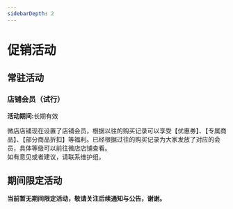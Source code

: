 ```yaml
---
sidebarDepth: 2
---
```

# 促销活动
## 常驻活动
### 店铺会员（试行）

<b>活动期间:</b>长期有效

微店店铺现在设置了店铺会员，根据以往的购买记录可以享受【优惠券】、【专属商品】、【部分商品折扣】等福利。已经根据过往的购买记录为大家发放了对应的会员，具体等级可以前往微店店铺查看。  
如有意见或者建议，请联系维护组。  


## 期间限定活动

<b>当前暂无期间限定活动，敬请关注后续通知与公告，谢谢。</b>

<!--
### 小仓唯Bot二周年庆祝活动

不知不觉中，小仓唯Bot迎来了二周年的纪念日。  
感谢一直以来不离不弃、始终支持着我的大家！   
所以为了庆祝运营二周年以及感谢大家的支持，特别举办限时优惠活动！  

<b>活动期间：</b>2022年6月26日0点~2021年7月3日24点

### 活动一 
活动期间赞助云点或会战版立享<b>九折</b>优惠！

直达链接：<a href="https://weidian.com/p5/decorate/pages/template/seckill-landpage.php?userid=1681584162&activityId=98704011">戳此</a>


### 活动二
我们将会在以下三个时间点开始进行<b>秒杀</b>活动：  

（若无法扫描小程序码，可点击图片放大）  

<B>2022年6月26日 0:00~1:00</b>  
参与本次的商品：  
<img src="../.vuepress/public/images/sales/20.png" style="max-height: 800px" />

<B>2022年6月28日 20:00~21:00</b>
参与本次的商品：  
<img src="../.vuepress/public/images/sales/40.png" style="max-height: 800px" />

<B>2022年7月2日 20:00~21:00</b>
参与本次的商品：  
<img src="../.vuepress/public/images/sales/80.png" style="max-height: 800px"/>

::: tip 注
1. 秒杀商品数量有限，售完即止。

2. 拍下后15分钟内不付款将自动关闭订单释放库存。

3. 秒杀商品每人限购一件。

4. 你也可以在<b><a href="https://doc.xcwbot.com/hosting/fee.html#%E5%85%85%E5%80%BC%E4%BA%91%E7%82%B9">微店店铺页面</a></b>中看到如上秒杀商品。
:::

### 活动三
<b>2022年6月26日 18:00</b>之后购买以下商品，根据购买顺序，即有可能赢取免单或半价大奖！

<a href="https://weidian.com/item.html?itemID=5029175233">【2周年】【早划算】450云点</a>

此外，即使没能获得免单或半价大奖，活动期间购买也享受相比正价购买的<b>8折优惠</b>！

::: tip 注
1. 按支付时间计算，第一个支付的免单，第2 ~ 4个支付的半价。将以红包的形式返还优惠金额。如单人购买了多件，以最早的支付时间为准。

2. 2022年6月26日21:00揭晓优惠名单，届时请留意微店消息。若不经常上线微店，可在留言中写明其他联系方式，以便通知。

3. 若活动结束时仍未联系到享受优惠的用户，则视为放弃优惠。

4. 活动期间购买本商品均享受相比正价购买的8折。

5. 450云点包括350有价云点及100无价云点。

6. 你也可以在<b><a href="https://doc.xcwbot.com/hosting/fee.html#%E5%85%85%E5%80%BC%E4%BA%91%E7%82%B9">微店店铺页面</a></b>中看到如上商品。
:::


### 2022年农历春节活动

<b>活动期间：2022年1月29日14:00 ~ 2022年2月7日0:00</b>

#### <b>活动一 限时秒杀</b>

我们将会在以下三个时间点开始进行<b>0.01元秒杀</b>活动：

<B>2022年1月31日 20:00</b>
参与本次的商品：  
<a href="https://weidian.com/item.html?itemID=4473653453">【2022新春限定】【秒杀】100云点</a>

<B>2022年2月1日 0:00</b>
参与本次的商品：  
<a href="https://weidian.com/item.html?itemID=4474487926">【2022新春限定】【秒杀】150云点</a>

<B>2022年2月1日 20:00</b>
参与本次的商品：  
<a href="https://weidian.com/item.html?itemID=4474435506">【2022新春限定】【秒杀】200云点</a>

::: tip 注
1. 秒杀商品数量有限，售完即止。

2. 拍下后15分钟内不付款将自动关闭订单释放库存。

3. 秒杀商品每人限购一件。

4. 你也可以在<b><a href="https://doc.xcwbot.com/hosting/fee.html#%E5%85%85%E5%80%BC%E4%BA%91%E7%82%B9">微店店铺页面</a></b>中看到如上秒杀商品。
:::

#### <b>活动二 早买早划算</b>

<b>2021年1月31日 18:00</b>之后购买以下商品，根据购买顺序，即有可能赢取免单或半价大奖！

<a href="https://weidian.com/item.html?itemID=4474445438">【2022新春限定】【早划算】500云点</a>

此外，即使没能获得免单或半价大奖，活动期间购买也享受<b>8折优惠</b>！

::: tip 注
1. 按支付时间计算，第一个支付的免单，第2 ~ 4个支付的半价。将以红包的形式返还优惠金额。如单人购买了多件，以最早的支付时间为准。

2. 2022年1月31日21:00揭晓优惠名单，届时请留意微店消息。若不经常上线微店，可在留言中写明其他联系方式，以便通知。

3. 若活动结束时仍未联系到享受优惠的用户，则视为放弃优惠。

4. 活动期间购买本商品均享受8折。

5. 500云点包括400有价云点及100无价云点。

6. 你也可以在<b><a href="https://doc.xcwbot.com/hosting/fee.html#%E5%85%85%E5%80%BC%E4%BA%91%E7%82%B9">微店店铺页面</a></b>中看到如上商品。
:::

#### <b>活动三 惊喜福袋</b>

活动期间将推出价低量足的特价福袋，售价10元，打开后有机会获得100~500不等的云点！

福袋商品页：  
<a href="https://weidian.com/item.html?itemID=4474481914">【2022新春限定】惊喜福袋</a>

福袋内容物概率公示：
可获云点数|概率(%)
:--|:--|:--
100	|21
110	|18
120	|18
130	|18
140	|18
200	|3
300	|2
400	|1
500	|1

::: tip 注
1. 福袋数量有限，售完即止。

2. 每人最多购买10个福袋。

3. 通过福袋获得的点数，无论有价还是无价点数，均不支持退款。

4. 你也可以在<b><a href="https://doc.xcwbot.com/hosting/fee.html#%E5%85%85%E5%80%BC%E4%BA%91%E7%82%B9">微店店铺页面</a></b>中看到如上商品。
:::

#### <b>其他的说明</b>
1. 在法律允许的范围内，维护组有权对活动内容等做出合理的修改。例如：福袋提前售空，可能会追加第二波并调整奖池。

2. 在法律允许的范围内，维护组成员享有对上述条例的解释权。同时，您还需遵守所有涉及到的第三方产品的协议，如果发生违约与违规，与本平台和维护组相关成员均无关。

3. 以上时间均为北京时间（CST，UTC+8）。


<!--
<b>当前暂无期间限定活动，敬请关注后续通知与公告，谢谢。</b>
### 双节特惠促销活动 

值此金秋佳节之际，同时为了庆祝共和国建国72周年，小仓唯Bot特别举办特惠促销活动！  
详情见下:

<b>活动期间:</b>2021年10月1日0点~2021年10月8日0点

#### <b>一重礼</b>  
所有用户，无论新老，都将获赠20无价云点！    

#### <b>二重礼</b>  
10月1日零点起将举行1分钱秒杀100云点活动，敬请期待！ 

::: tip 注
1.数量有限，售完即止。  
2.相关商品链接：<b><a href="https://weidian.com/item.html?itemID=4427862150">https://k.koudai.com/mrsvIClZ</a></b>，也可由微店店铺页面进入。
:::

#### <b>三重礼</b>  
活动期间将推出期间限定的优惠点数包，包含400有价云点及120无价云点（多赠80云点！）  

::: tip 注
1.数量有限，售完即止。   
2.相关商品链接：<b><a href="https://k.koudai.com/kRY7gwGF">https://k.koudai.com/kRY7gwGF</a></b>，也可由微店店铺页面进入。
:::



### 小仓唯Bot一周年庆祝活动

小仓唯Bot自2020年7月开始运营，期间历经坎坷，意外不断，我也因此度过了很多个不眠之夜。就在这恶劣的外部环境中，小仓唯Bot迎来了一周年的纪念日。  
感谢一直以来不离不弃、始终支持着我的大家！谢谢你们！没有你们，可能这个项目早早的就流产了。是你们给了我继续运营下去的动力！  
所以为了庆祝运营一周年以及感谢大家的支持，特别举办限时优惠活动！  

<b>活动期间：</b>2021年8月12日0点~2021年8月17日24点

### 活动一 
活动期间赞助云点或会战版输入优惠券<b>“xcwbot1stanniversary”</b>立享<b>九折</b>优惠！

::: tip 注
通过微店赞助无需输入，会自动应用优惠。
:::

### 活动二
活动期间<b>新用户</b>赞助云点加赠<b>10%</b>（可与其他活动叠加）！

::: tip 注
是否为新用户请以系统显示为准。
:::

### 活动三
活动期间赞助云点的用户均可以参与<b>瓜分666云点</b>的活动！

::: tip 注
云点将于活动结束统计完成后发放。
:::


### 小仓唯Bot五一黄金周促销活动

<b>活动期间：</b>2021年5月1日0点~2021年5月5日24点

#### 活动一 <b>赞助赠时长</b>
--------

活动期间赞助均<b>加赠10%</b>的时长，次数不限，版本不限，时长不限！

<template><a-alert message="额外的时长会在充值时自动增加，无需手动操作" type="info" show-icon /></template>

#### 活动二 <b>赞助瓜分额外时长</b>
---------

活动期间进行赞助的，无论是否是第一次赞助，都可以参与平分<b>120天时长</b>的活动！

<template><a-alert
      message="额外的时长将于活动结束后一周内以卡密形式发送到您购买时填写的邮箱中，请注意查收。"
      type="info"
      show-icon
    /></template>

#### 活动三 <b>大额优惠券限时秒杀</b>
---------

5月1日至5日每天零点将举行秒杀活动，最低<b>0.01元</b>即可获得各类大额优惠券，包括：

- <b>0.51折</b>无门槛通用优惠券
- <b>1折</b>无门槛通用优惠券
- <b>5.1折</b>无门槛通用优惠券
- <b>8折</b>无门槛通用优惠券

敬请期待！

<template><a-alert message="优惠券数量有限。" type="info" show-icon /></template>
<p></p>
<template><a-alert message="为确保活动公平，一人五天内最多秒杀两张。" type="warning" show-icon /></template>

<!--
### 小仓唯Bot“庆新年，迎新春”新年庆祝活动
值此新春佳节之际，小仓唯Bot维护组祝您牛年大吉、万事如意、事事顺心！为了庆祝小仓唯Bot运营以来度过的第一个春节，我们将会举办下面一系列的活动：

<b>活动期间</b>:2021年2月11日0点~2021年2月17日24点

#### 活动一
活动期间购买所有商品均享<b>九折</b>*！

<b>*</b> 无需领取优惠券，活动开始时将自动调整价格。

#### 活动二
在春节期间将推出活动期间<b>限定</b>的<b>“牛气冲天”福袋</b>*，购买有可能获得<b>终极版季卡、娱乐版季卡</b>等诸多好礼！

<b>*</b> 福袋将于活动开始时上架，届时可[点击此处](https://shop.xcwbot.com/)或直接前往商店购买。

<b>**</b> 福袋中所有有可能出现的物品如下：  
- 终极版季卡
- 娱乐版季卡
- 会战&实用版季卡
- 终极版月卡
- 会战&实用版月卡
- 娱乐版月卡
- 终极版5天卡
- 会战&实用版5天卡
- 娱乐版5天卡
- 无门槛8折优惠券

#### 活动三
为了庆祝开立Bot以来度过的第一个春节，将在2021年2月17日在官方群中进行抽奖，奖品如下：  
<b>终极版月卡</b> 一张  
<b>娱乐版月卡</b> 一张  
<b>会战&实用版月卡</b> 一张  

敬请期待！

<b>*</b> 可以补\退差价更换为其他版本。


### 小仓唯Bot半周年庆祝活动
::: warning 注意  
这是一个已经过期的活动，当前只作为文章存档存在。  
::: 
12月10日是小仓唯Bot建立的半周年纪念日，感谢一直以来支持我们的各位！为此，我们将会举行一系列庆祝活动，请看:  

<b>活动期间</b>:2020年12月9日0点~2020年12月11日24点  

#### 活动一
全场优惠大放送！

活动期间新用户购买劲享8折，老用户购买也可享受9折优惠！

#### 活动二  
12月10日当天将会推出半周年优惠礼包！  
半周年优惠礼包包括:  
- <b>娱乐版</b> 1个月  
- <b>会战&实用版</b> 1个月  
- <b>终极版月卡8折续费优惠券</b> 1张
  
仅售 <b>14.99元</b>！ 

<b>*</b> 数量有限，欲购从速！   
<b>**</b> 上架时会在群(626463935)内通知。

#### 活动三
为庆祝小仓唯Bot群人数达到250人，12月11日将会从仍在有效期内的群随机抽取一个，赠送25天时长！  
<b>*</b> 抽奖之前时会在群(626463935)内通知。

### 双十一促销活动
::: warning 注意  
这是一个已经过期的活动，当前只作为文章存档存在。  
:::  
<b>活动期间:</b>2020年11月9日0点~2020年11月11日24点

#### 活动一
活动期间<b>全场9折</b>，新老客户<b>均可</b>参与！

#### 活动二
活动期间<b>第11个</b>成功下单购买的(以支付时间为准)将获得<b>11.11元的无门槛优惠券<b>*</b></B>！  

<b>*</b>无门槛优惠券将于活动结束后发放。

#### 活动三
11月10日零点将开启双十一秒杀活动<b>*</b>，终极版月卡<b>低至1元</b>！    
参与秒杀的商品<b>**</b>:  
- 终极版月卡
- 娱乐版月卡
- 会战&实用版月卡  

<b>*</b>在秒杀时间内进入商店页面，选择带有<b>[秒杀]</B>前缀的商品进行购买即可参与秒杀。  
<b>**</b>秒杀商品数量有限。  

#### 活动四
11月11日将在<b>小仓唯の后宫(626463935)群</b>中发放各版本时长卡<b>*</b>，时长从3天到15天不等，敬请期待！

<b>*</b>发放的时间随机，时长也是3~15天的随机时长。

### 金秋特惠促销活动
::: warning 注意  
这是一个已经过期的活动，当前只作为文章存档存在。  
:::  

值此金秋佳节之际，同时为了庆祝共和国建国71周年，小仓唯Bot特别举办特惠促销活动:现在续费或新购可享四重大礼，新用户更可享受折上折，优惠多多！  
详情见下:

<b>活动期间:</b>2020年10月1日0点~2020年10月8日24点

#### 一重礼
截至10月1日零点仍在有效期的用户将免费获赠7天时长！  
参与方式:任何版本皆可参与，将于10月2日统一发放。

#### 二重礼
活动期间新用户购买所有商品皆享9折优惠，老用户升级Bot版本可享8折，续费可享9折，购后还可参与抽奖活动！  
参与方式:购买前私聊我(2144671869)获取优惠券之后下单即可。

#### 三重礼
10月1日20:00将开启秒杀活动，最低0.01元即可抢得豪华版月卡<Badge text="2" type="warning"/>！  
参与方式:在秒杀时间内进入商店页面，选择带有[秒杀]前缀的商品进行购买。

#### 四重礼
活动期间续费或新购的用户将获得特别抽奖机会一次，奖品丰厚！  
参与方式:购买后填写表单，等待开奖。  
奖品设置:豪华版月卡:1名  
标准版月卡:2名  
月卡8折优惠券<Badge text="3" type="warning"/>:5名  
开奖时间:10月9日16:30  
开奖地点:群626463935  
开奖方式:通过群内Bot的骰子功能进行抽选  
奖品发放形式:全额或部分抵用优惠券

::: tip 注
<p><Badge text="1" type="warning"/>发放的续费8折优惠券仅限续费任一版本一个月时可用，且不可叠加使用，也不可与其他优惠同时享受。</p>    
<p><Badge text="2" type="warning"/>秒杀商品数量有限制，因此单个用户抢购的时长(所有版本的总和)不能超过两个月。</p>    
<p><Badge text="3" type="warning"/>发放的月卡8折优惠券仅限购买任一版本月卡时可用，且不可叠加使用。</p>      
:::
-->